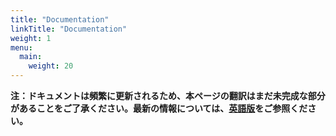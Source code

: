 ```yaml
---
title: "Documentation"
linkTitle: "Documentation"
weight: 1
menu:
  main:
    weight: 20
---
```


**注：ドキュメントは頻繁に更新されるため、本ページの翻訳はまだ未完成な部分があることをご了承ください。最新の情報については、[英語版](/docs/)をご参照ください。**
